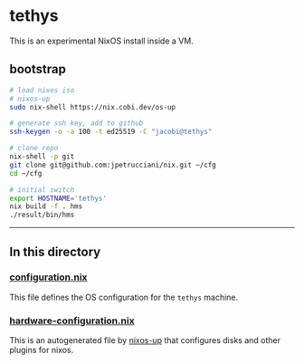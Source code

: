 # tethys

This is an experimental NixOS install inside a VM.

## bootstrap

```bash
# load nixos iso
# nixos-up
sudo nix-shell https://nix.cobi.dev/os-up

# generate ssh key, add to github
ssh-keygen -o -a 100 -t ed25519 -C "jacobi@tethys"

# clone repo
nix-shell -p git
git clone git@github.com:jpetrucciani/nix.git ~/cfg
cd ~/cfg

# initial switch
export HOSTNAME='tethys'
nix build -f . hms
./result/bin/hms
```

---

## In this directory

### [configuration.nix](./configuration.nix)

This file defines the OS configuration for the `tethys` machine.

### [hardware-configuration.nix](./hardware-configuration.nix)

This is an autogenerated file by [nixos-up](https://github.com/samuela/nixos-up) that configures disks and other plugins for nixos.
